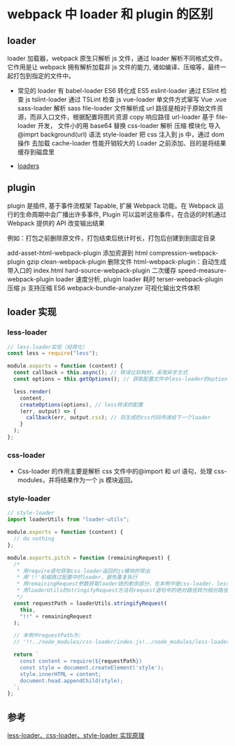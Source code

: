 # webpack 中 loader 和 plugin 的区别

## loader

loader 加载器，webpack 原生只解析 js 文件，通过 loader 解析不同格式文件。
它作用是让 webpack 拥有解析加载非 js 文件的能力, 诸如编译、压缩等，最终一起打包到指定的文件中。

- 常见的 loader 有
  babel-loader ES6 转化成 ES5
  eslint-loader 通过 ESlint 检查 js
  tslint-loader 通过 TSLint 检查 js
  vue-loader 单文件方式窜写 Vue .vue
  sass-loader 解析 sass
  file-loader 文件解析成 url 路径是相对于原始文件资源，而非入口文件，根据配置将图片资源 copy 响应路径
  url-loader 基于 file-loader 开发， 文件小的用 base64 替换
  css-loader 解析 压缩 模块化 导入@imprt background(url) 语法
  style-loader 把 css 注入到 js 中，通过 dom 操作 去加载
  cache-loader 性能开销较大的 Loader 之前添加、目的是将结果缓存到磁盘里

- [loaders](https://webpack.docschina.org/loaders/)

## plugin

plugin 是插件, 基于事件流框架 Tapable, 扩展 Webpack 功能。在 Webpack 运行的生命周期中会广播出许多事件, Plugin 可以监听这些事件，在合适的时机通过 Webpack 提供的 API 改变输出结果

例如：打包之前删除原文件，打包结束后统计时长，打包后创建到到固定目录

add-asset-html-webpack-plugin 添加资源到 html
compression-webpack-plugin gzip
clean-webpack-plugin 删除文件
html-webpack-plugin：自动生成带入口的 index.html
hard-source-webpack-plugin 二次缓存
speed-measure-webpack-plugin loader 速度分析, plugin loader 耗时
terser-webpack-plugin 压缩 js 支持压缩 ES6
webpack-bundle-analyzer 可视化输出文件体积

## loader 实现

### less-loader

```js
// less-loader实现（经简化）
const less = require("less");

module.exports = function (content) {
  const callback = this.async(); // 转译比较耗时，采用异步方式
  const options = this.getOptions(); // 获取配置文件中less-loader的options

  less.render(
    content,
    createOptions(options), // less转译的配置
    (err, output) => {
      callback(err, output.css); // 将生成的css代码传递给下一个loader
    }
  );
};
```

### css-loader

- Css-loader 的作用主要是解析 css 文件中的@import 和 url 语句，处理 css-modules，并将结果作为一个 js 模块返回。

### style-loader

```js
// style-loader
import loaderUtils from "loader-utils";

module.exports = function (content) {
  // do nothing
};

module.exports.pitch = function (remainingRequest) {
  /*
   * 用require语句获取css-loader返回的js模块的导出
   * 用'!!'前缀跳过配置中的loader，避免重复执行
   * 用remainingRequest参数获取loader链的剩余部分，在本例中是css-loader、less-loader
   * 用loaderUtils的stringifyRequest方法将request语句中的绝对路径转为相对路径
   */
  const requestPath = loaderUtils.stringifyRequest(
    this,
    "!!" + remainingRequest
  );

  // 本例中requestPath为:
  // '!!../node_modules/css-loader/index.js!../node_modules/less-loader/dist/cjs.js!src/styles/index.less'

  return `
    const content = require(${requestPath})
    const style = document.createElement('style');
    style.innerHTML = content;
    document.head.appendChild(style);
  `;
};
```

## 参考

[less-loader、css-loader、style-loader 实现原理](https://juejin.cn/post/6944668149849522213)
